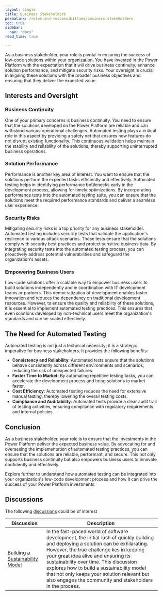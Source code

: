 ```yaml
---
layout: single
title: Business Stakeholders
permalink: /roles-and-responsibilties/business-stakeholders
toc: true
sidebar:
  nav: "docs"
read_time: true

---
```


As a business stakeholder, your role is pivotal in ensuring the success of low-code solutions within your organization. You have invested in the Power Platform with the expectation that it will drive business continuity, enhance solution performance, and mitigate security risks. Your oversight is crucial in aligning these solutions with the broader business objectives and ensuring that they deliver the expected value.

## Interests and Oversight

### Business Continuity

One of your primary concerns is business continuity. You need to ensure that the solutions developed on the Power Platform are reliable and can withstand various operational challenges. Automated testing plays a critical role in this aspect by providing a safety net that ensures new features do not disrupt existing functionality. This continuous validation helps maintain the stability and reliability of the solutions, thereby supporting uninterrupted business operations.

### Solution Performance

Performance is another key area of interest. You want to ensure that the solutions perform the expected tasks efficiently and effectively. Automated testing helps in identifying performance bottlenecks early in the development process, allowing for timely optimizations. By incorporating performance tests into the automated testing suite, you can ensure that the solutions meet the required performance standards and deliver a seamless user experience.

### Security Risks

Mitigating security risks is a top priority for any business stakeholder. Automated testing includes security tests that validate the application's resilience to various attack scenarios. These tests ensure that the solutions comply with security best practices and protect sensitive business data. By integrating security tests into the automated testing process, you can proactively address potential vulnerabilities and safeguard the organization's assets.

### Empowering Business Users

Low-code solutions offer a scalable way to empower business users to build solutions independently and in coordination with IT development teams or partners. This democratization of development enables faster innovation and reduces the dependency on traditional development resources. However, to ensure the quality and reliability of these solutions, it is essential to implement automated testing practices. This ensures that even solutions developed by non-technical users meet the organization's standards and can be scaled effectively.

## The Need for Automated Testing

Automated testing is not just a technical necessity; it is a strategic imperative for business stakeholders. It provides the following benefits:

- **Consistency and Reliability**: Automated tests ensure that the solutions behave consistently across different environments and scenarios, reducing the risk of unexpected failures.
- **Faster Time to Market**: By automating repetitive testing tasks, you can accelerate the development process and bring solutions to market faster.
- **Cost Efficiency**: Automated testing reduces the need for extensive manual testing, thereby lowering the overall testing costs.
- **Compliance and Auditability**: Automated tests provide a clear audit trail of testing activities, ensuring compliance with regulatory requirements and internal policies.

## Conclusion

As a business stakeholder, your role is to ensure that the investments in the Power Platform deliver the expected business value. By advocating for and overseeing the implementation of automated testing practices, you can ensure that the solutions are reliable, performant, and secure. This not only supports business continuity but also empowers business users to innovate confidently and effectively.

Explore further to understand how automated testing can be integrated into your organization's low-code development process and how it can drive the success of your Power Platform investments.

## Discussions

The following [discussions](../discussion/) could be of interest

| Discussion | Description |
|------------|-------------|
[Building a Sustainability Model](../discussion/building-a-sustainability-model) | In the fast-paced world of software development, the initial rush of quickly building and deploying a solution can be exhilarating. However, the true challenge lies in keeping your great idea alive and ensuring its sustainability over time. This discussion explores how to build a sustainability model that not only keeps your solution relevant but also engages the community and stakeholders in the process. | [Link](https://github.com/Grant-Archibald-MS/powerfuldev-testing/issues/5)
